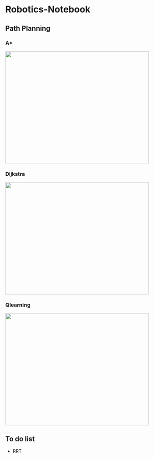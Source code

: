 # Robotics-Notebook

## Path Planning

### A*

<img src="PathPlanning/astar/astar.gif" width="450" height="350">

### Dijkstra

<img src="PathPlanning/Dijkstra/Dijkstra.gif" width="450" height="350">

### Qlearning

<img src="PathPlanning/Qlearning/qlearning.gif" width="450" height="350">

## To do list

- RRT
